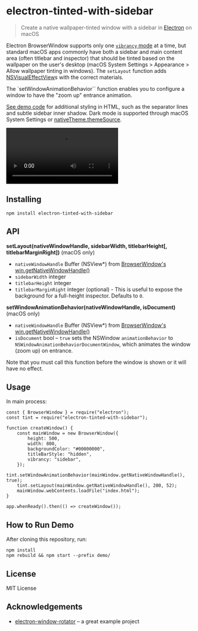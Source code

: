 # electron-tinted-with-sidebar

> Create a native wallpaper-tinted window with a sidebar in [Electron](https://electronjs.org/) on macOS

Electron BrowserWindow supports only one [`vibrancy` mode](https://www.electronjs.org/docs/latest/api/browser-window#winsetvibrancytype-macos) at a time, but standard macOS apps commonly have both a sidebar and main content area (often titlebar and inspector) that should be tinted based on the wallpaper on the user's desktop (macOS System Settings > Appearance > Allow wallpaper tinting in windows). The `setLayout` function adds [NSVisualEffectView](https://developer.apple.com/documentation/appkit/nsvisualeffectview?language=objc)s with the correct materials.

The `setWindowAnimationBehavior`` function enables you to configure a window to have the "zoom up" entrance animation.

[See demo code](demo) for additional styling in HTML, such as the separator lines and subtle sidebar inner shadow. Dark mode is supported through macOS System Settings or [nativeTheme.themeSource](https://www.electronjs.org/docs/latest/api/native-theme#nativethemethemesource).

![Demo video](demo/demo.mov)

## Installing

    npm install electron-tinted-with-sidebar

## API

**setLayout(nativeWindowHandle, sidebarWidth, titlebarHeight[, titlebarMarginRight])** (macOS only)

- `nativeWindowHandle` Buffer (NSView\*) from [BrowserWindow's win.getNativeWindowHandle()](https://www.electronjs.org/docs/latest/api/browser-window#wingetnativewindowhandle)
- `sidebarWidth` integer
- `titlebarHeight` integer
- `titlebarMarginRight` integer (optional) - This is useful to expose the background for a full-height inspector. Defaults to `0`.

**setWindowAnimationBehavior(nativeWindowHandle, isDocument)** (macOS only)

- `nativeWindowHandle` Buffer (NSView\*) from [BrowserWindow's win.getNativeWindowHandle()](https://www.electronjs.org/docs/latest/api/browser-window#wingetnativewindowhandle)
- `isDocument` bool – `true` sets the NSWindow `animationBehavior` to `NSWindowAnimationBehaviorDocumentWindow`, which animates the window (zoom up) on entrance.

Note that you must call this function before the window is shown or it will have no effect.

## Usage

In main process:

    const { BrowserWindow } = require("electron");
    const tint = require("electron-tinted-with-sidebar");

    function createWindow() {
    	const mainWindow = new BrowserWindow({
    		height: 500,
    		width: 800,
    		backgroundColor: "#00000000",
    		titleBarStyle: "hidden",
    		vibrancy: "sidebar",
    	});
    	tint.setWindowAnimationBehavior(mainWindow.getNativeWindowHandle(), true);
    	tint.setLayout(mainWindow.getNativeWindowHandle(), 200, 52);
    	mainWindow.webContents.loadFile("index.html");
    }

    app.whenReady().then(() => createWindow());

## How to Run Demo

After cloning this repository, run:

    npm install
    npm rebuild && npm start --prefix demo/

## License

MIT License

## Acknowledgements

- [electron-window-rotator](https://github.com/antonfisher/electron-window-rotator) – a great example project
